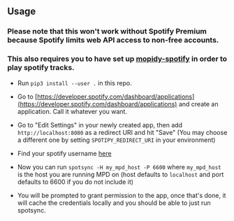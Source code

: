 ## Usage

### Please note that this won't work without Spotify Premium because Spotify limits web API access to non-free accounts.
### This also requires you to have set up [mopidy-spotify](https://github.com/mopidy/mopidy-spotify) in order to play spotify tracks.

* Run `pip3 install --user .` in this repo.

* Go to [https://developer.spotify.com/dashboard/applications](https://developer.spotify.com/dashboard/applications) and create an application. Call it whatever you want.

* Go to "Edit Settings" in your newly created app, then add
  `http://localhost:8080`
  as a redirect URI and hit "Save" (You may choose a different one by setting
  `SPOTIPY_REDIRECT_URI` in your environment)

* Find your spotify username [here](https://www.spotify.com/us/account/overview/)

* Now you can run `spotsync -H my_mpd_host -P 6600` where `my_mpd_host` is the host you
  are running MPD on (host defaults to `localhost` and port defaults to 6600 if you do not include it)

* You will be prompted to grant permission to the app, once that's done, it
  will cache the credentials locally and you should be able to just run
  spotsync.

